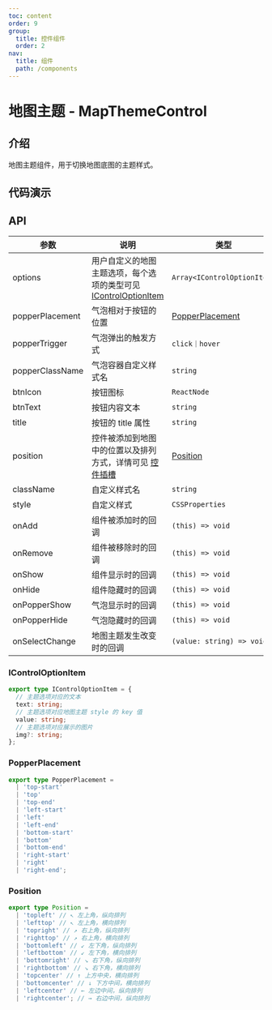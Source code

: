 ```yaml
---
toc: content
order: 9
group:
  title: 控件组件
  order: 2
nav:
  title: 组件
  path: /components
---
```


# 地图主题 - MapThemeControl

## 介绍

地图主题组件，用于切换地图底图的主题样式。

## 代码演示

<code src="./demos/default.tsx" defaultShowCode compact></code>

## API

| 参数 | 说明 | 类型 | 默认值 |
| --- | --- | --- | --- |
| options | 用户自定义的地图主题选项，每个选项的类型可见 [IControlOptionItem](#icontroloptionitem) | `Array<IControlOptionItem>` | [] |
| popperPlacement | 气泡相对于按钮的位置 | [PopperPlacement](#popperplacement) | `'left-start'` |
| popperTrigger | 气泡弹出的触发方式 | `click｜hover` | `'click'` |
| popperClassName | 气泡容器自定义样式名 | `string` | - |
| btnIcon | 按钮图标 | `ReactNode` | - |
| btnText | 按钮内容文本 | `string` | - |
| title | 按钮的 title 属性 | `string` | `'地图样式'` |
| position | 控件被添加到地图中的位置以及排列方式，详情可见 [控件插槽](https://l7.antv.vision/zh/docs/api/component/control/control#插槽) | [Position](#position) | `'topright'` |
| className | 自定义样式名 | `string` | - |
| style | 自定义样式 | `CSSProperties` | - |
| onAdd | 组件被添加时的回调 | `(this) => void` | - |
| onRemove | 组件被移除时的回调 | `(this) => void` | - |
| onShow | 组件显示时的回调 | `(this) => void` | - |
| onHide | 组件隐藏时的回调 | `(this) => void` | - |
| onPopperShow | 气泡显示时的回调 | `(this) => void` | - |
| onPopperHide | 气泡隐藏时的回调 | `(this) => void` | - |
| onSelectChange | 地图主题发生改变时的回调 | `(value: string) => void` | - |

### IControlOptionItem

```ts
export type IControlOptionItem = {
  // 主题选项对应的文本
  text: string;
  // 主题选项对应地图主题 style 的 key 值
  value: string;
  // 主题选项对应展示的图片
  img?: string;
};
```

### PopperPlacement

```ts
export type PopperPlacement =
  | 'top-start'
  | 'top'
  | 'top-end'
  | 'left-start'
  | 'left'
  | 'left-end'
  | 'bottom-start'
  | 'bottom'
  | 'bottom-end'
  | 'right-start'
  | 'right'
  | 'right-end';
```

### Position

```ts
export type Position =
  | 'topleft' // ↖ 左上角，纵向排列
  | 'lefttop' // ↖ 左上角，横向排列
  | 'topright' // ↗ 右上角，纵向排列
  | 'righttop' // ↗ 右上角，横向排列
  | 'bottomleft' // ↙ 左下角，纵向排列
  | 'leftbottom' // ↙ 左下角，横向排列
  | 'bottomright' // ↘ 右下角，纵向排列
  | 'rightbottom' // ↘ 右下角，横向排列
  | 'topcenter' // ↑ 上方中央，横向排列
  | 'bottomcenter' // ↓ 下方中间，横向排列
  | 'leftcenter' // ← 左边中间，纵向排列
  | 'rightcenter'; // → 右边中间，纵向排列
```

